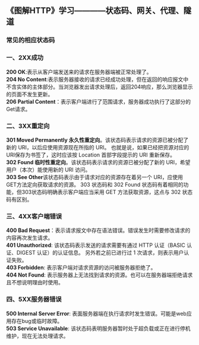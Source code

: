 ## 《图解HTTP》学习————状态码、网关、代理、隧道
### 常见的相应状态码
### 一、2XX成功
**200 OK**:表示从客户端发送来的请求在服务器端被正常处理了。</br>
**204 No Content**:表示服务器接收的请求已经成功处理，但在返回的响应报文中不含实体的主体部分。当浏览器发出请求处理后，返回204响应，那么浏览器显示的页面不发生更新。</br>
**206 Partial Content**：表示客户端进行了范围请求，服务器成功执行了这部分的Get请求。
### 二、3XX重定向
**301 Moved Permanently 永久性重定向**。该状态码表示请求的资源已被分配了新的 URI，以后应使用资源现在所指的 URI。
也就是说，如果已经把资源对应的 URI保存为书签了，这时应该按 Location 首部字段提示的 URI 重新保存。</br>
**302 Found 临时性重定向**。该状态码表示请求的资源已被分配了新的 URI，希望用户（本次）能使用新的 URI 访问。</br>
**303 See Other**该状态码表示由于请求对应的资源存在着另一个 URI，应使用 GET方法定向获取请求的资源。
303 状态码和 302 Found 状态码有着相同的功能，但303状态码明确表示客户端应当采用 GET 方法获取资源，这点与 302 状态码有区别。</br>
### 三、4XX客户端错误
**400 Bad Request**：表示请求报文中存在语法错误。错误发生时需要修改请求的内容再次发生请求。</br>
**401 Unauthorized**: 该状态码表示发送的请求需要有通过 HTTP 认证（BASIC 认证、DIGEST 认证）的认证信息。
另外若之前已进行过 1 次请求，则表示用户认证失败。</br>
**403 Forbidden**: 表示客户端对请求资源的访问被服务器拒绝了。</br>
**404 Not Found**: 表示服务器上无法找到请求的资源。也可以在服务器端拒绝请求且不想说明理由时使用。</br>
### 四、5XX服务器错误
**500 Internal Server Error**: 表面服务器端在执行请求时发生错误。可能是web应用存在bug或临时故障。</br>
**503 Service Unavailable**: 该状态码表明服务器暂时处于超负载或正在进行停机维护，现在无法处理请求。</br>


